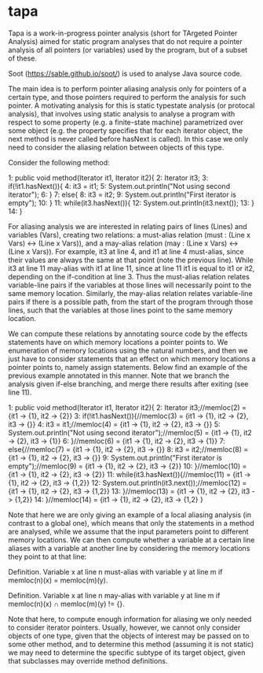 # tapa

Tapa is a work-in-progress pointer analysis (short for TArgeted Pointer Analysis) aimed for static program analyses that do not require a pointer analysis of all pointers (or variables) used by the program, but of a subset of these.

Soot (https://sable.github.io/soot/) is used to analyse Java source code.

The main idea is to perform pointer aliasing analysis only for pointers of a certain type, and those pointers required to perform the analysis for such pointer. A motivating analysis for this is static typestate analysis (or protocal analysis), that involves using static analysis to analyse a program with respect to some property (e.g. a finite-state machine) parametrized over some object (e.g. the property specifies that for each iterator object, the next method is never called before hasNext is called). In this case we only need to consider the aliasing relation between objects of this type.

Consider the following method:

 1:    public void method(Iterator<String> it1, Iterator<String> it2){
 2:        Iterator<String> it3;
 3:        if(!it1.hasNext()){
 4:            it3 = it1;
 5:            System.out.println("Not using second iterator");
 6:        }
 7:        else{
 8:            it3 = it2;
 9:            System.out.println("First iterator is empty");
10:        }
11:        while(it3.hasNext()){
12:            System.out.println(it3.next());
13:        }
14:    }

For aliasing analysis we are interested in relating pairs of lines (Lines) and variables (Vars), creating two relations: a must-alias relation (must : (Line x Vars) <-> (Line x Vars)), and a may-alias relation (may : (Line x Vars) <-> (Line x Vars)). For example, it3 at line 4, and it1 at line 4 must-alias, since their values are always the same at that point (note the previous line). While it3 at line 11 may-alias with it1 at line 11, since at line 11 it1 is equal to it1 or it2, depending on the if-condition at line 3. Thus the must-alias relation relates variable-line pairs if the variables at those lines will necessarily point to the same memory location. Similarly, the may-alias relation relates variable-line pairs if there is a possible path, from the start of the program through those lines, such that the variables at those lines point to the same memory location.

We can compute these relations by annotating source code by the effects statements have on which memory locations a pointer points to. We enumeration of memory locations using the natural numbers, and then we just have to consider statements that an effect on which memory locations a pointer points to, namely assign statements. Below find an example of the previous example annotated in this manner. Note that we branch the analysis given if-else branching, and merge there results after exiting (see line 11).

 1:    public void method(Iterator<String> it1, Iterator<String> it2){
 2:        Iterator<String> it3;//memloc(2) = {it1 -> {1}, it2 -> {2}}
 3:        if(!it1.hasNext()){//memloc(3) = {it1 -> {1}, it2 -> {2}, it3 -> {}}
 4:            it3 = it1;//memloc(4) = {it1 -> {1}, it2 -> {2}, it3 -> {}}
 5:            System.out.println("Not using second iterator");//memloc(5) = {it1 -> {1}, it2 -> {2}, it3 -> {1}}
 6:        }//memloc(6) = {it1 -> {1}, it2 -> {2}, it3 -> {1}}
 7:        else{//memloc(7) = {it1 -> {1}, it2 -> {2}, it3 -> {}}
 8:            it3 = it2;//memloc(8) = {it1 -> {1}, it2 -> {2}, it3 -> {}}
 9:            System.out.println("First iterator is empty");//memloc(9) = {it1 -> {1}, it2 -> {2}, it3 -> {2}}
10:        }//memloc(10) = {it1 -> {1}, it2 -> {2}, it3 -> {2}}
11:        while(it3.hasNext()){//memloc(11) = {it1 -> {1}, it2 -> {2}, it3 -> {1,2}}
12:            System.out.println(it3.next());//memloc(12) = {it1 -> {1}, it2 -> {2}, it3 -> {1,2}}
13:        }//memloc(13) = {it1 -> {1}, it2 -> {2}, it3 -> {1,2}}
14:    }//memloc(14) = {it1 -> {1}, it2 -> {2}, it3 -> {1,2} }

Note that here we are only giving an example of a local aliasing analysis (in contrast to a global one), which means that only the statements in a method are analysed, while we assume that the input parameters point to different memory locations. We can then compute whether a variable at a certain line aliases with a variable at another line by considering the memory locations they point to at that line:

Definition. Variable x at line n must-alias with variable y at line m if memloc(n)(x) = memloc(m)(y).

Definition. Variable x at line n may-alias with variable y at line m if memloc(n)(x) ∩ memloc(m)(y) != {}.

Note that here, to compute enough information for aliasing we only needed to consider iterator pointers. Usually, however, we cannot only consider objects of one type, given that the objects of interest may be passed on to some other method, and to determine this method (assuming it is not static) we may need to determine the specific subtype of its target object, given that subclasses may override method definitions.